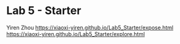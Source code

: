 # Lab 5 - Starter
Yiren Zhou
https://xiaoxi-yiren.github.io/Lab5_Starter/expose.html
https://xiaoxi-yiren.github.io/Lab5_Starter/explore.html